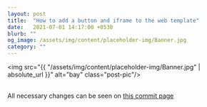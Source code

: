 ```yaml
---
layout: post
title:  "How to add a button and iframe to the web template"
date:   2021-07-01 14:17:00 +0530
blurb: ""
og_image: /assets/img/content/placeholder-img/Banner.jpg
category: ""
---
```


<img src="{{ "/assets/img/content/placeholder-img/Banner.jpg" | absolute_url }}" alt="bay" class="post-pic"/>
<br />
<br />

All necessary changes can be seen on [this commit page](https://github.com/trunc8/RoboticsAcademy/commit/5f0d892cf41a019486e9a17c2ee2cffc05c3bd3a)